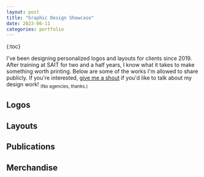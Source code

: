 ```yaml
---
layout: post
title: "Graphic Design Showcase"
date: 2023-06-11
categories: portfolio
---
```


{:toc}

I've been designing personalized logos and layouts for clients since 2019. After training at SAIT for two and a half years, I know what it takes to make something worth printing. Below are some of the works I'm allowed to share publicly. If you're interested, [give me a shout](mailto:gdnghtgrl@gmail.com) if you'd like to talk about my design work! <sub>(No agencies, thanks.)</sub>

## Logos

## Layouts

## Publications

## Merchandise

<!-- %enddocs -->
